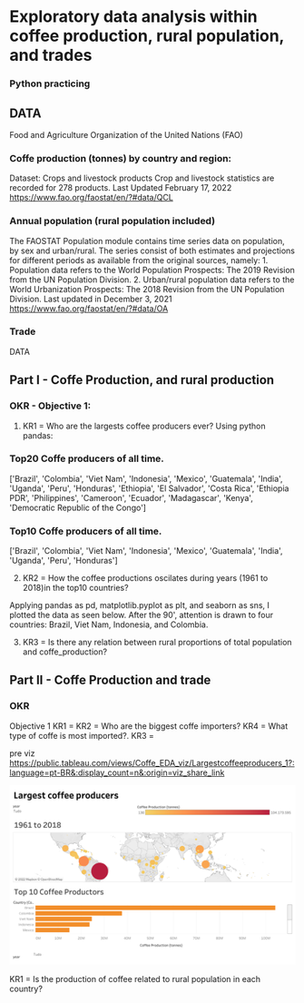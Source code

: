# Exploratory data analysis within coffee production, rural population, and trades

### Python practicing

## DATA 

Food and Agriculture Organization of the United Nations (FAO)

### Coffe production (tonnes) by country and region: 

Dataset: Crops and livestock products
Crop and livestock statistics are recorded for 278 products. Last Updated February 17, 2022
https://www.fao.org/faostat/en/?#data/QCL

### Annual population (rural population included)

The FAOSTAT Population module contains time series data on population, by sex and urban/rural. The series consist of both estimates and projections for different periods as available from the original sources, namely: 1. Population data refers to the World Population Prospects: The 2019 Revision from the UN Population Division.
2. Urban/rural population data refers to the World Urbanization Prospects: The 2018 Revision from the UN Population Division. Last updated in December 3, 2021
https://www.fao.org/faostat/en/?#data/OA

### Trade
DATA

## Part I - Coffe Production, and rural production
### OKR - Objective 1: 
1. KR1 = Who are the largests coffee producers ever?
Using python pandas:

### Top20 Coffe producers of all time.
['Brazil', 'Colombia', 'Viet Nam', 'Indonesia', 'Mexico', 'Guatemala', 'India', 'Uganda', 'Peru', 'Honduras', 'Ethiopia', 'El Salvador', 'Costa Rica', 'Ethiopia PDR', 'Philippines', 'Cameroon', 'Ecuador', 'Madagascar', 'Kenya', 'Democratic Republic of the Congo']

### Top10 Coffe producers of all time.
['Brazil', 'Colombia', 'Viet Nam', 'Indonesia', 'Mexico', 'Guatemala', 'India', 'Uganda', 'Peru', 'Honduras']

2. KR2 = How the coffee productions oscilates during years (1961 to 2018)in the top10 countries?

Applying pandas as pd, matplotlib.pyplot as plt, and seaborn as sns, I plotted the data as seen below.
After the 90', attention is drawn to four countries: Brazil, Viet Nam, Indonesia, and Colombia.


3. KR3 = Is there any relation between rural proportions of total population and coffe_production? 




## Part II - Coffe Production and trade
### OKR
Objective 1
KR1 =
KR2 = Who are the biggest coffe importers? 
KR4 = What type of coffe is most imported?.
KR3 =



pre viz
https://public.tableau.com/views/Coffe_EDA_viz/Largestcoffeeproducers_1?:language=pt-BR&:display_count=n&:origin=viz_share_link

![image](https://github.com/fernanda-rigo/Coffe_EDA/blob/0380fcb32348a49fd48b8266c20b44348990257a/Largest%20coffee%20producers.png)

KR1 = Is the production of coffee related to rural population in each country?


